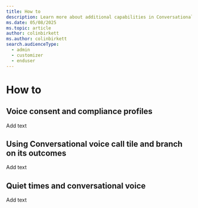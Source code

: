 ```yaml
---
title: How to
description: Learn more about additional capabilities in Conversational journeys.
ms.date: 05/08/2025
ms.topic: article
author: colinbirkett
ms.author: colinbirkett
search.audienceType: 
  - admin
  - customizer
  - enduser
---
```


# How to

<!--- How to overview. Add text here and introduce subsections that follow. -->

## Voice consent and compliance profiles 

Add text

## Using Conversational voice call tile and branch on its outcomes 

Add text

## Quiet times and conversational voice

Add text
